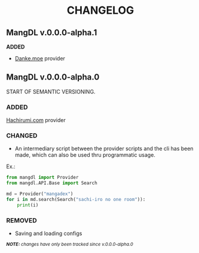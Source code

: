 <h1 align="center" style="font-weight: bold">
    CHANGELOG
</h1>

## **MangDL v.0.0.0-alpha.1**

**ADDED**

-  <a target="_blank" href="https://danke.moe">Danke.moe</a> provider

## **MangDL v.0.0.0-alpha.0**

START OF SEMANTIC VERSIONING.

### **ADDED**

<a target="_blank" href="https://hachirumi.com">Hachirumi.com</a> provider

### **CHANGED**

- An intermediary script between the provider scripts and the cli has been made, which can also be used thru programmatic usage.

Ex.:

```python
from mangdl import Provider
from mangdl.API.Base import Search

md = Provider("mangadex")
for i in md.search(Search("sachi-iro no one room")):
    print(i)
```

### **REMOVED**

- Saving and loading configs

<sub>
    <i>
        <b>NOTE:</b> changes have only been tracked since v.0.0.0-alpha.0
    </i>
</sub>
